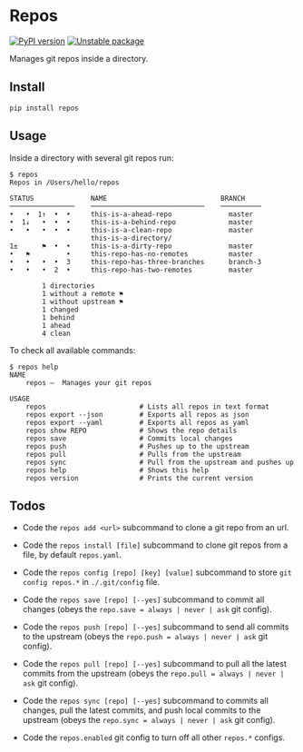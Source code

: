 # Repos

[![PyPI version](https://badge.fury.io/py/repos.svg)](https://badge.fury.io/py/repos)
[![Unstable package](https://img.shields.io/badge/_Unstable_package_-_This_code_is_a_work_in_progress_-red)](https://semver.org)


Manages git repos inside a directory.


## Install

    pip install repos


## Usage

Inside a directory with several git repos run:

    $ repos
    Repos in /Users/hello/repos

    STATUS              NAME                            BRANCH
    ────────────────    ────────────────────────────    ──────────
    •   •  1↑  •  •     this-is-a-ahead-repo              master
    •  1↓   •  •  •     this-is-a-behind-repo             master
    •   •   •  •  •     this-is-a-clean-repo              master
                        this-is-a-directory/
    1±      ⚑  •  •     this-is-a-dirty-repo              master
    •   ⚑         •     this-repo-has-no-remotes          master
    •   •   •  •  3     this-repo-has-three-branches      branch-3
    •   •   •  2  •     this-repo-has-two-remotes         master

            1 directories
            1 without a remote ⚑
            1 without upstream ⚑
            1 changed
            1 behind
            1 ahead
            4 clean

To check all available commands:

```
$ repos help
NAME
    repos —  Manages your git repos

USAGE
    repos                       # Lists all repos in text format
    repos export --json         # Exports all repos as json
    repos export --yaml         # Exports all repos as yaml
    repos show REPO             # Shows the repo details
    repos save                  # Commits local changes
    repos push                  # Pushes up to the upstream
    repos pull                  # Pulls from the upstream
    repos sync                  # Pull from the upstream and pushes up
    repos help                  # Shows this help
    repos version               # Prints the current version
```


## Todos

- Code the `repos add <url>` subcommand to clone a git repo from
  an url.

- Code the `repos install [file]` subcommand to clone git repos
  from a file, by default `repos.yaml`.

- Code the `repos config [repo] [key] [value]` subcommand to
  store `git config repos.*` in `./.git/config` file.

- Code the `repos save [repo] [--yes]` subcommand to commit all
  changes (obeys the `repo.save = always | never | ask` git config).

- Code the `repos push [repo] [--yes]` subcommand to send all
  commits to the upstream (obeys the `repo.push = always | never | ask`
  git config).

- Code the `repos pull [repo] [--yes]` subcommand to pull all the
  latest commits from the upstream (obeys the `repo.pull = always |
  never | ask` git config).

- Code the `repos sync [repo] [--yes]` subcommand to commits all
  changes, pull the latest commits, and push local commits to the
  upstream (obeys the `repo.sync = always | never | ask` git config).

- Code the `repos.enabled` git config to turn off all other `repos.*`
  configs.
